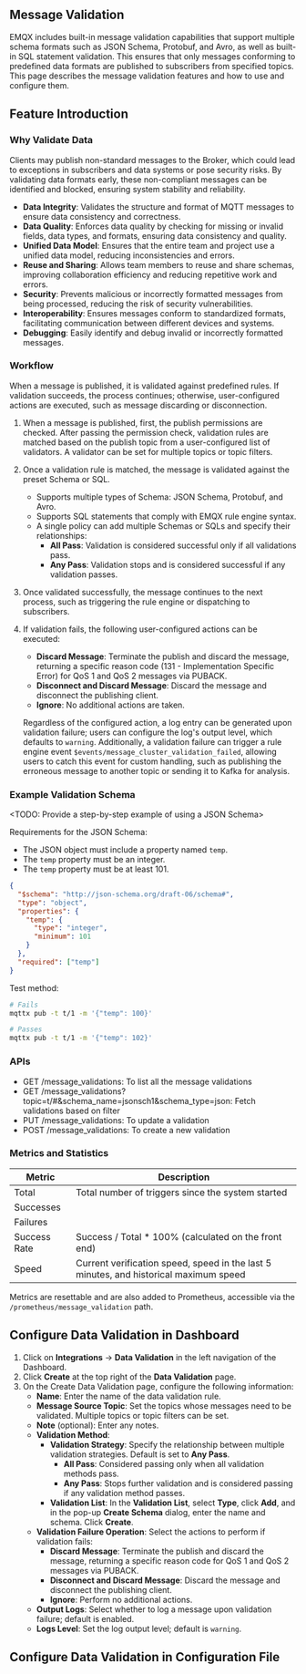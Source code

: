 ## Message Validation

EMQX includes built-in message validation capabilities that support multiple schema formats such as JSON Schema, Protobuf, and Avro, as well as built-in SQL statement validation. This ensures that only messages conforming to predefined data formats are published to subscribers from specified topics. This page describes the message validation features and how to use and configure them.

## Feature Introduction

### Why Validate Data

Clients may publish non-standard messages to the Broker, which could lead to exceptions in subscribers and data systems or pose security risks. By validating data formats early, these non-compliant messages can be identified and blocked, ensuring system stability and reliability.

- **Data Integrity**: Validates the structure and format of MQTT messages to ensure data consistency and correctness.
- **Data Quality**: Enforces data quality by checking for missing or invalid fields, data types, and formats, ensuring data consistency and quality.
- **Unified Data Model**: Ensures that the entire team and project use a unified data model, reducing inconsistencies and errors.
- **Reuse and Sharing**: Allows team members to reuse and share schemas, improving collaboration efficiency and reducing repetitive work and errors.
- **Security**: Prevents malicious or incorrectly formatted messages from being processed, reducing the risk of security vulnerabilities.
- **Interoperability**: Ensures messages conform to standardized formats, facilitating communication between different devices and systems.
- **Debugging**: Easily identify and debug invalid or incorrectly formatted messages.

### Workflow

When a message is published, it is validated against predefined rules. If validation succeeds, the process continues; otherwise, user-configured actions are executed, such as message discarding or disconnection.

1. When a message is published, first, the publish permissions are checked. After passing the permission check, validation rules are matched based on the publish topic from a user-configured list of validators. A validator can be set for multiple topics or topic filters.

2. Once a validation rule is matched, the message is validated against the preset Schema or SQL.

   - Supports multiple types of Schema: JSON Schema, Protobuf, and Avro.
   - Supports SQL statements that comply with EMQX rule engine syntax.
   - A single policy can add multiple Schemas or SQLs and specify their relationships:
     - **All Pass**: Validation is considered successful only if all validations pass.
     - **Any Pass**: Validation stops and is considered successful if any validation passes.

3. Once validated successfully, the message continues to the next process, such as triggering the rule engine or dispatching to subscribers.

4. If validation fails, the following user-configured actions can be executed:

   - **Discard Message**: Terminate the publish and discard the message, returning a specific reason code (131 - Implementation Specific Error) for QoS 1 and QoS 2 messages via PUBACK.
   - **Disconnect and Discard Message**: Discard the message and disconnect the publishing client.
   - **Ignore**: No additional actions are taken.

   Regardless of the configured action, a log entry can be generated upon validation failure; users can configure the log's output level, which defaults to `warning`. Additionally, a validation failure can trigger a rule engine event `$events/message_cluster_validation_failed`, allowing users to catch this event for custom handling, such as publishing the erroneous message to another topic or sending it to Kafka for analysis.

### Example Validation Schema

<TODO: Provide a step-by-step example of using a JSON Schema>

Requirements for the JSON Schema:

- The JSON object must include a property named `temp`.
- The `temp` property must be an integer.
- The `temp` property must be at least 101.

```json
{
  "$schema": "http://json-schema.org/draft-06/schema#",
  "type": "object",
  "properties": {
    "temp": {
      "type": "integer",
      "minimum": 101
    }
  },
  "required": ["temp"]
}
```

Test method:

```bash
# Fails
mqttx pub -t t/1 -m '{"temp": 100}'

# Passes
mqttx pub -t t/1 -m '{"temp": 102}'
```

### APIs

- GET /message_validations: To list all the message validations
- GET /message_validations?topic=t/#&schema_name=jsonsch1&schema_type=json: Fetch validations based on filter
- PUT /message_validations: To update a validation
- POST /message_validations: To create a new validation

### Metrics and Statistics

| **Metric**   | **Description**                                              |
| ------------ | ------------------------------------------------------------ |
| Total        | Total number of triggers since the system started            |
| Successes    |                                                              |
| Failures     |                                                              |
| Success Rate | Success / Total * 100% (calculated on the front end)         |
| Speed        | Current verification speed, speed in the last 5 minutes, and historical maximum speed |

Metrics are resettable and are also added to Prometheus, accessible via the `/prometheus/message_validation` path.

## Configure Data Validation in Dashboard

1. Click on **Integrations** -> **Data Validation** in the left navigation of the Dashboard.
2. Click **Create** at the top right of the **Data Validation** page.
3. On the Create Data Validation page, configure the following information:
   - **Name**: Enter the name of the data validation rule.
   - **Message Source Topic**: Set the topics whose messages need to be validated. Multiple topics or topic filters can be set.
   - **Note** (optional): Enter any notes.
   - **Validation Method**:
     - **Validation Strategy**: Specify the relationship between multiple validation strategies. Default is set to **Any Pass**.
       - **All Pass**: Considered passing only when all validation methods pass.
       - **Any Pass**: Stops further validation and is considered passing if any validation method passes.
     - **Validation List**: In the **Validation List**, select **Type**, click **Add**, and in the pop-up **Create Schema** dialog, enter the name and schema. Click **Create**.
   - **Validation Failure Operation**: Select the actions to perform if validation fails:
     - **Discard Message**: Terminate the publish and discard the message, returning a specific reason code for QoS 1 and QoS 2 messages via PUBACK.
     - **Disconnect and Discard Message**: Discard the message and disconnect the publishing client.
     - **Ignore**: Perform no additional actions.
   - **Output Logs**: Select whether to log a message upon validation failure; default is enabled.
   - **Logs Level**: Set the log output level; default is `warning`.

## Configure Data Validation in Configuration File